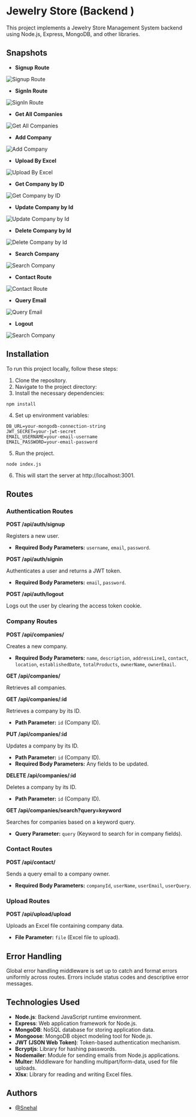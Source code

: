 # Jewelry Store (Backend )

This project implements a Jewelry Store Management System backend using Node.js, Express, MongoDB, and other libraries.

## Snapshots

- **Signup Route**

![Signup Route](../backend/assets/SignupRoute.png)

- **SignIn Route**

![SignIn Route](../backend/assets/SignIn.png)

- **Get All Companies**

![Get All Companies](../backend/assets/GetCompanies.png)

- **Add Company**

![Add Company](../backend/assets/AddCompany.png)

- **Upload By Excel**

![Upload By Excel](../backend/assets/uploadbyExcelFile.png)

- **Get Company by ID**

![Get Company by ID](../backend/assets/getCompanyByID.png)

- **Update Company by Id**

![Update Company by Id](../backend/assets/UpdateCompany.png)

- **Delete Company by Id**

![Delete Company by Id](../backend/assets/DeleteCompany.png)

- **Search Company**

![Search Company](../backend/assets/SearchCompany.png)

- **Contact Route**

![Contact Route](../backend/assets/ContactRoute.png)

- **Query Email**

![Query Email](../backend/assets/QueryEmail.png)

- **Logout**

![Search Company](../backend/assets/Logout.png)

## Installation

To run this project locally, follow these steps:

1. Clone the repository.
2. Navigate to the project directory:
3. Install the necessary dependencies:

```
npm install
```

4. Set up environment variables:

```
DB_URL=your-mongodb-connection-string
JWT_SECRET=your-jwt-secret
EMAIL_USERNAME=your-email-username
EMAIL_PASSWORD=your-email-password

```

5. Run the project.

```
node index.js 
```

6. This will start the server at http://localhost:3001.

## Routes

### Authentication Routes

**POST /api/auth/signup**

Registers a new user.

- **Required Body Parameters:** `username`, `email`, `password`.

**POST /api/auth/signin**

Authenticates a user and returns a JWT token.

- **Required Body Parameters:** `email`, `password`.

**POST /api/auth/logout**

Logs out the user by clearing the access token cookie.

### Company Routes

**POST /api/companies/**

Creates a new company.

- **Required Body Parameters:** `name`, `description`, `addressLine1`, `contact`, `location`, `establishedDate`, `totalProducts`, `ownerName`, `ownerEmail`.

**GET /api/companies/**

Retrieves all companies.

**GET /api/companies/:id**

Retrieves a company by its ID.

- **Path Parameter:** `id` (Company ID).

**PUT /api/companies/:id**

Updates a company by its ID.

- **Path Parameter:** `id` (Company ID).
- **Required Body Parameters:** Any fields to be updated.

**DELETE /api/companies/:id**

Deletes a company by its ID.

- **Path Parameter:** `id` (Company ID).

**GET /api/companies/search?query=keyword**

Searches for companies based on a keyword query.

- **Query Parameter:** `query` (Keyword to search for in company fields).

### Contact Routes

**POST /api/contact/**

Sends a query email to a company owner.

- **Required Body Parameters:** `companyId`, `userName`, `userEmail`, `userQuery`.

### Upload Routes

**POST /api/upload/upload**

Uploads an Excel file containing company data.

- **File Parameter:** `file` (Excel file to upload).

## Error Handling

Global error handling middleware is set up to catch and format errors uniformly across routes.
Errors include status codes and descriptive error messages.

## Technologies Used

- **Node.js**: Backend JavaScript runtime environment.
- **Express**: Web application framework for Node.js.
- **MongoDB**: NoSQL database for storing application data.
- **Mongoose**: MongoDB object modeling tool for Node.js.
- **JWT (JSON Web Token)**: Token-based authentication mechanism.
- **Bcryptjs**: Library for hashing passwords.
- **Nodemailer**: Module for sending emails from Node.js applications.
- **Multer**: Middleware for handling multipart/form-data, used for file uploads.
- **Xlsx**: Library for reading and writing Excel files.

## Authors

- [@Snehal](https://github.com/Snehal-Salvi)
